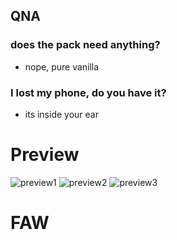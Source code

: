 ##  QNA

### does the pack need anything?
* nope, pure vanilla

### I lost my phone, do you have it?
* its inside your ear

# Preview

![preview1](https://cdn.discordapp.com/attachments/1014196151110619168/1014196244891041832/2022-08-30_23.14.41.png)
![preview2](https://cdn.discordapp.com/attachments/1014196151110619168/1014196244484210778/2022-08-30_23.16.07.png)
![preview3](https://cdn.discordapp.com/attachments/1014196151110619168/1014196244891041832/2022-08-30_23.14.41.png)

# FAW

